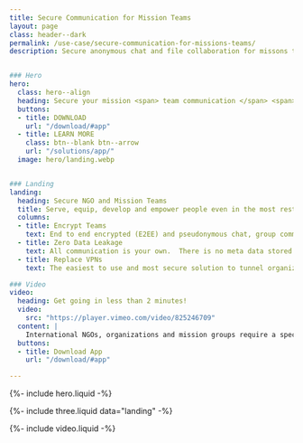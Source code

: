 ```yaml
---
title: Secure Communication for Mission Teams
layout: page
class: header--dark
permalink: /use-case/secure-communication-for-missions-teams/
description: Secure anonymous chat and file collaboration for missons teams and NGO's


### Hero
hero:
  class: hero--align
  heading: Secure your mission <span> team communication </span> <span> around the world</span>.
  buttons:
  - title: DOWNLOAD
    url: "/download/#app"
  - title: LEARN MORE
    class: btn--blank btn--arrow
    url: "/solutions/app/"
  image: hero/landing.webp


### Landing
landing:
  heading: Secure NGO and Mission Teams
  title: Serve, equip, develop and empower people even in the most restricted regions around the world with the greatest level of security in an easy to use application. 
  columns:
  - title: Encrypt Teams
    text: End to end encrypted (E2EE) and pseudonymous chat, group communication, online training, file collaboration, information wiki, repositories and websites to protect your people and their contacts.  
  - title: Zero Data Leakage
    text: All communication is your own.  There is no meta data stored or accessible on users, not even a phone number, email, social graph or IP address, which protects both your team and network of contacts from being leaked.
  - title: Replace VPNs
    text: The easiest to use and most secure solution to tunnel organization resources, websites, and information by replacing traditional VPNs in the most sensitive regions around the world. 

### Video
video:
  heading: Get going in less than 2 minutes!
  video: 
    src: "https://player.vimeo.com/video/825246709"
  content: |
    International NGOs, organizations and mission groups require a specialized security.  We get it, we've lived it for most of our lives.  Our desire is to help protect your people, contacts and communication while supporting your purposes to bless people around the world. Traditional VPNs and modern cloud storage solutions are costly and don't have the level of communication security or privacy required. If you need a secure communication solution for restricted or sensitive enviroments around the world, please contact us or read more [here](https://diode.io/blog/NGO-and-mission-team-communication), Diode may be the perfect app.
  buttons:
  - title: Download App
    url: "/download/#app"

---
```


{%- include hero.liquid -%}

{%- include three.liquid data="landing" -%}

{%- include video.liquid -%}
